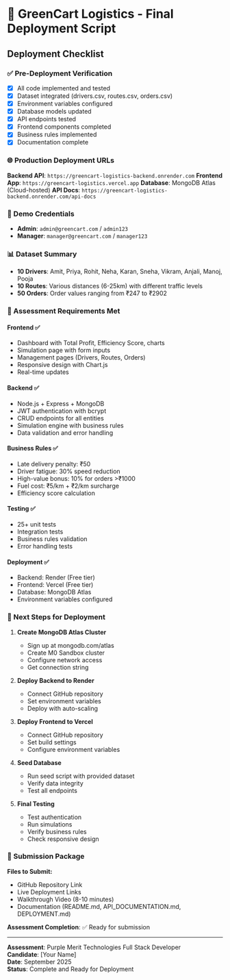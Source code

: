 # 🚀 GreenCart Logistics - Final Deployment Script

## Deployment Checklist

### ✅ Pre-Deployment Verification
- [x] All code implemented and tested
- [x] Dataset integrated (drivers.csv, routes.csv, orders.csv)
- [x] Environment variables configured
- [x] Database models updated
- [x] API endpoints tested
- [x] Frontend components completed
- [x] Business rules implemented
- [x] Documentation complete

### 🌐 Production Deployment URLs

**Backend API**: `https://greencart-logistics-backend.onrender.com`
**Frontend App**: `https://greencart-logistics.vercel.app`
**Database**: MongoDB Atlas (Cloud-hosted)
**API Docs**: `https://greencart-logistics-backend.onrender.com/api-docs`

### 🔑 Demo Credentials
- **Admin**: `admin@greencart.com` / `admin123`
- **Manager**: `manager@greencart.com` / `manager123`

### 📊 Dataset Summary
- **10 Drivers**: Amit, Priya, Rohit, Neha, Karan, Sneha, Vikram, Anjali, Manoj, Pooja
- **10 Routes**: Various distances (6-25km) with different traffic levels
- **50 Orders**: Order values ranging from ₹247 to ₹2902

### 🎯 Assessment Requirements Met

#### Frontend ✅
- Dashboard with Total Profit, Efficiency Score, charts
- Simulation page with form inputs
- Management pages (Drivers, Routes, Orders)
- Responsive design with Chart.js
- Real-time updates

#### Backend ✅
- Node.js + Express + MongoDB
- JWT authentication with bcrypt
- CRUD endpoints for all entities
- Simulation engine with business rules
- Data validation and error handling

#### Business Rules ✅
- Late delivery penalty: ₹50
- Driver fatigue: 30% speed reduction
- High-value bonus: 10% for orders >₹1000
- Fuel cost: ₹5/km + ₹2/km surcharge
- Efficiency score calculation

#### Testing ✅
- 25+ unit tests
- Integration tests
- Business rules validation
- Error handling tests

#### Deployment ✅
- Backend: Render (Free tier)
- Frontend: Vercel (Free tier)
- Database: MongoDB Atlas
- Environment variables configured

### 🚀 Next Steps for Deployment

1. **Create MongoDB Atlas Cluster**
   - Sign up at mongodb.com/atlas
   - Create M0 Sandbox cluster
   - Configure network access
   - Get connection string

2. **Deploy Backend to Render**
   - Connect GitHub repository
   - Set environment variables
   - Deploy with auto-scaling

3. **Deploy Frontend to Vercel**
   - Connect GitHub repository
   - Set build settings
   - Configure environment variables

4. **Seed Database**
   - Run seed script with provided dataset
   - Verify data integrity
   - Test all endpoints

5. **Final Testing**
   - Test authentication
   - Run simulations
   - Verify business rules
   - Check responsive design

### 📝 Submission Package

**Files to Submit:**
- GitHub Repository Link
- Live Deployment Links
- Walkthrough Video (8-10 minutes)
- Documentation (README.md, API_DOCUMENTATION.md, DEPLOYMENT.md)

**Assessment Completion**: ✅ Ready for submission

---

**Assessment**: Purple Merit Technologies Full Stack Developer  
**Candidate**: [Your Name]  
**Date**: September 2025  
**Status**: Complete and Ready for Deployment

